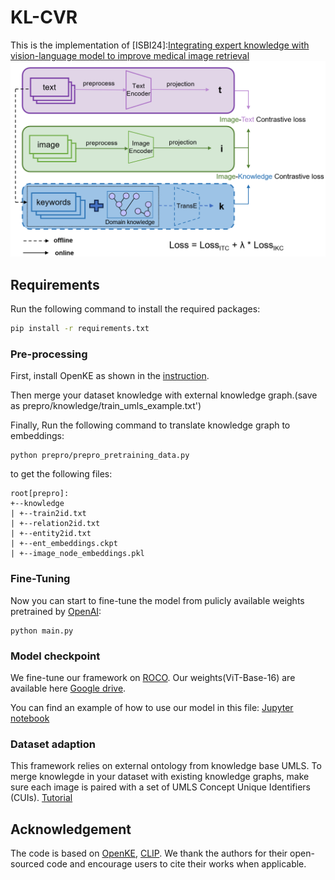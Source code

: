 # KL-CVR
This is the implementation of [ISBI24]:[Integrating expert knowledge with vision-language model to improve medical image retrieval](https://drive.google.com/file/d/1D-KQTavwxLzsGJ_hqKv6-V4Mby4ByFET/view?usp=drive_link)
<img src="img/KLCVR.png">
## Requirements

Run the following command to install the required packages:

```bash
pip install -r requirements.txt
```

### Pre-processing
First, install OpenKE as shown in the [instruction](https://github.com/Wxy-24/KL-CVR/blob/main/prepro/OpenKE/README.md).

Then merge your dataset knowledge with external knowledge graph.(save as prepro/knowledge/train_umls_example.txt')

Finally, Run the following command to translate knowledge graph to embeddings:

```angular2
python prepro/prepro_pretraining_data.py
```

to get the following files:

```angular2
root[prepro]:
+--knowledge
| +--train2id.txt
| +--relation2id.txt
| +--entity2id.txt
| +--ent_embeddings.ckpt
| +--image_node_embeddings.pkl

```

### Fine-Tuning

Now you can start to fine-tune the model from pulicly available weights pretrained by [OpenAI](https://openaipublic.azureedge.net/clip/models/5806e77cd80f8b59890b7e101eabd078d9fb84e6937f9e85e4ecb61988df416f/ViT-B-16.pt):

```angular2
python main.py
```

### Model checkpoint

We fine-tune our framework on [ROCO](https://github.com/razorx89/roco-dataset). Our weights(ViT-Base-16) are available here [Google drive](https://drive.google.com/drive/folders/1tavJ3Xsp57ezpmzLOkfhUbTBrAt6frZv?usp=drive_link). 

You can find an example of how to use our model in this file: [Jupyter notebook](https://github.com/Wxy-24/KL-CVR/blob/main/how_to_load_model.ipynb)

### Dataset adaption
This framework relies on external ontology from knowledge base UMLS.
To merge knowlegde in your dataset with existing knowledge graphs, make sure each image is paired with a set of UMLS Concept Unique Identifiers (CUIs). [Tutorial](https://github.com/Wxy-24/KL-CVR/blob/main/CUI_mapping.ipynb)

## Acknowledgement

The code is based on [OpenKE](https://github.com/thunlp/OpenKE), [CLIP](https://github.com/OpenAI/CLIP).
We thank the authors for their open-sourced code and encourage users to cite their works when applicable.
